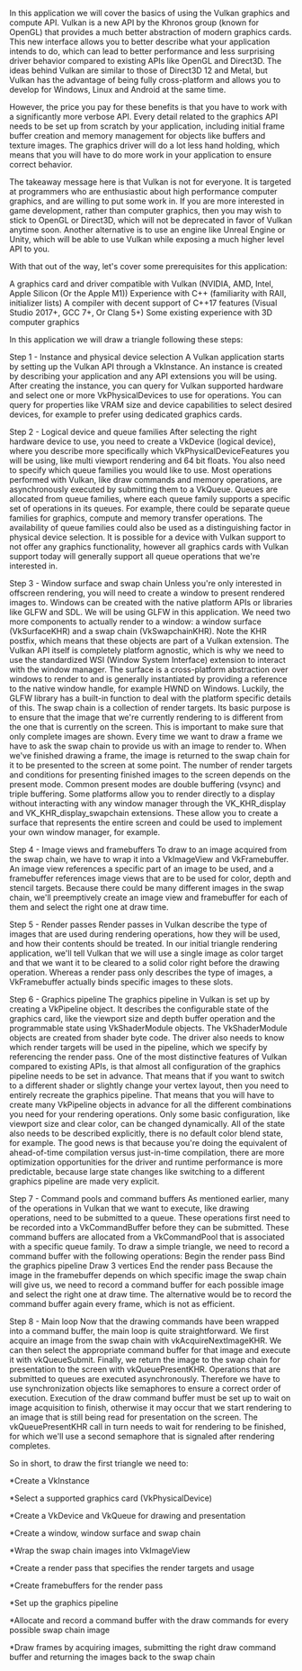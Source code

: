 In this application we will cover the basics of using the Vulkan graphics and compute API. Vulkan is a new API by the Khronos group (known for OpenGL) that provides a much better abstraction of modern graphics cards. This new interface allows you to better describe what your application intends to do, which can lead to better performance and less surprising driver behavior compared to existing APIs like OpenGL and Direct3D. The ideas behind Vulkan are similar to those of Direct3D 12 and Metal, but Vulkan has the advantage of being fully cross-platform and allows you to develop for Windows, Linux and Android at the same time.

However, the price you pay for these benefits is that you have to work with a significantly more verbose API. Every detail related to the graphics API needs to be set up from scratch by your application, including initial frame buffer creation and memory management for objects like buffers and texture images. The graphics driver will do a lot less hand holding, which means that you will have to do more work in your application to ensure correct behavior.

The takeaway message here is that Vulkan is not for everyone. It is targeted at programmers who are enthusiastic about high performance computer graphics, and are willing to put some work in. If you are more interested in game development, rather than computer graphics, then you may wish to stick to OpenGL or Direct3D, which will not be deprecated in favor of Vulkan anytime soon. Another alternative is to use an engine like Unreal Engine or Unity, which will be able to use Vulkan while exposing a much higher level API to you.

With that out of the way, let's cover some prerequisites for this application:

A graphics card and driver compatible with Vulkan (NVIDIA, AMD, Intel, Apple Silicon (Or the Apple M1))
Experience with C++ (familiarity with RAII, initializer lists)
A compiler with decent support of C++17 features (Visual Studio 2017+, GCC 7+, Or Clang 5+)
Some existing experience with 3D computer graphics

In this application we will draw a triangle following these steps:


Step 1 - Instance and physical device selection
A Vulkan application starts by setting up the Vulkan API through a VkInstance. An instance is created by describing your application and any API extensions you will be using. After creating the instance, you can query for Vulkan supported hardware and select one or more VkPhysicalDevices to use for operations. You can query for properties like VRAM size and device capabilities to select desired devices, for example to prefer using dedicated graphics cards.

Step 2 - Logical device and queue families
After selecting the right hardware device to use, you need to create a VkDevice (logical device), where you describe more specifically which VkPhysicalDeviceFeatures you will be using, like multi viewport rendering and 64 bit floats. You also need to specify which queue families you would like to use. Most operations performed with Vulkan, like draw commands and memory operations, are asynchronously executed by submitting them to a VkQueue. Queues are allocated from queue families, where each queue family supports a specific set of operations in its queues. For example, there could be separate queue families for graphics, compute and memory transfer operations. The availability of queue families could also be used as a distinguishing factor in physical device selection. It is possible for a device with Vulkan support to not offer any graphics functionality, however all graphics cards with Vulkan support today will generally support all queue operations that we're interested in.

Step 3 - Window surface and swap chain
Unless you're only interested in offscreen rendering, you will need to create a window to present rendered images to. Windows can be created with the native platform APIs or libraries like GLFW and SDL. We will be using GLFW in this application.
We need two more components to actually render to a window: a window surface (VkSurfaceKHR) and a swap chain (VkSwapchainKHR). Note the KHR postfix, which means that these objects are part of a Vulkan extension. The Vulkan API itself is completely platform agnostic, which is why we need to use the standardized WSI (Window System Interface) extension to interact with the window manager. The surface is a cross-platform abstraction over windows to render to and is generally instantiated by providing a reference to the native window handle, for example HWND on Windows. Luckily, the GLFW library has a built-in function to deal with the platform specific details of this.
The swap chain is a collection of render targets. Its basic purpose is to ensure that the image that we're currently rendering to is different from the one that is currently on the screen. This is important to make sure that only complete images are shown. Every time we want to draw a frame we have to ask the swap chain to provide us with an image to render to. When we've finished drawing a frame, the image is returned to the swap chain for it to be presented to the screen at some point. The number of render targets and conditions for presenting finished images to the screen depends on the present mode. Common present modes are double buffering (vsync) and triple buffering.
Some platforms allow you to render directly to a display without interacting with any window manager through the VK_KHR_display and VK_KHR_display_swapchain extensions. These allow you to create a surface that represents the entire screen and could be used to implement your own window manager, for example.

Step 4 - Image views and framebuffers
To draw to an image acquired from the swap chain, we have to wrap it into a VkImageView and VkFramebuffer. An image view references a specific part of an image to be used, and a framebuffer references image views that are to be used for color, depth and stencil targets. Because there could be many different images in the swap chain, we'll preemptively create an image view and framebuffer for each of them and select the right one at draw time.

Step 5 - Render passes
Render passes in Vulkan describe the type of images that are used during rendering operations, how they will be used, and how their contents should be treated. In our initial triangle rendering application, we'll tell Vulkan that we will use a single image as color target and that we want it to be cleared to a solid color right before the drawing operation. Whereas a render pass only describes the type of images, a VkFramebuffer actually binds specific images to these slots.

Step 6 - Graphics pipeline
The graphics pipeline in Vulkan is set up by creating a VkPipeline object. It describes the configurable state of the graphics card, like the viewport size and depth buffer operation and the programmable state using VkShaderModule objects. The VkShaderModule objects are created from shader byte code. The driver also needs to know which render targets will be used in the pipeline, which we specify by referencing the render pass.
One of the most distinctive features of Vulkan compared to existing APIs, is that almost all configuration of the graphics pipeline needs to be set in advance. That means that if you want to switch to a different shader or slightly change your vertex layout, then you need to entirely recreate the graphics pipeline. That means that you will have to create many VkPipeline objects in advance for all the different combinations you need for your rendering operations. Only some basic configuration, like viewport size and clear color, can be changed dynamically. All of the state also needs to be described explicitly, there is no default color blend state, for example.
The good news is that because you're doing the equivalent of ahead-of-time compilation versus just-in-time compilation, there are more optimization opportunities for the driver and runtime performance is more predictable, because large state changes like switching to a different graphics pipeline are made very explicit.

Step 7 - Command pools and command buffers
As mentioned earlier, many of the operations in Vulkan that we want to execute, like drawing operations, need to be submitted to a queue. These operations first need to be recorded into a VkCommandBuffer before they can be submitted. These command buffers are allocated from a VkCommandPool that is associated with a specific queue family. To draw a simple triangle, we need to record a command buffer with the following operations:
Begin the render pass
Bind the graphics pipeline
Draw 3 vertices
End the render pass
Because the image in the framebuffer depends on which specific image the swap chain will give us, we need to record a command buffer for each possible image and select the right one at draw time. The alternative would be to record the command buffer again every frame, which is not as efficient.

Step 8 - Main loop
Now that the drawing commands have been wrapped into a command buffer, the main loop is quite straightforward. We first acquire an image from the swap chain with vkAcquireNextImageKHR. We can then select the appropriate command buffer for that image and execute it with vkQueueSubmit. Finally, we return the image to the swap chain for presentation to the screen with vkQueuePresentKHR.
Operations that are submitted to queues are executed asynchronously. Therefore we have to use synchronization objects like semaphores to ensure a correct order of execution. Execution of the draw command buffer must be set up to wait on image acquisition to finish, otherwise it may occur that we start rendering to an image that is still being read for presentation on the screen. The vkQueuePresentKHR call in turn needs to wait for rendering to be finished, for which we'll use a second semaphore that is signaled after rendering completes.

So in short, to draw the first triangle we need to:

*Create a VkInstance

*Select a supported graphics card (VkPhysicalDevice)

*Create a VkDevice and VkQueue for drawing and presentation

*Create a window, window surface and swap chain

*Wrap the swap chain images into VkImageView

*Create a render pass that specifies the render targets and usage

*Create framebuffers for the render pass

*Set up the graphics pipeline

*Allocate and record a command buffer with the draw commands for every possible swap chain image

*Draw frames by acquiring images, submitting the right draw command buffer and returning the images back to the swap chain

